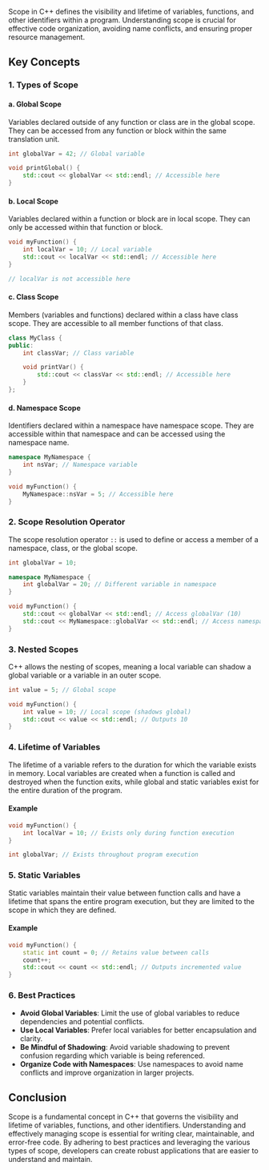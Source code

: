 
Scope in C++ defines the visibility and lifetime of variables, functions, and other identifiers within a program. Understanding scope is crucial for effective code organization, avoiding name conflicts, and ensuring proper resource management.

## Key Concepts

### 1. Types of Scope

#### a. **Global Scope**

Variables declared outside of any function or class are in the global scope. They can be accessed from any function or block within the same translation unit.

```cpp
int globalVar = 42; // Global variable

void printGlobal() {
    std::cout << globalVar << std::endl; // Accessible here
}
```

#### b. **Local Scope**

Variables declared within a function or block are in local scope. They can only be accessed within that function or block.

```cpp
void myFunction() {
    int localVar = 10; // Local variable
    std::cout << localVar << std::endl; // Accessible here
}

// localVar is not accessible here
```

#### c. **Class Scope**

Members (variables and functions) declared within a class have class scope. They are accessible to all member functions of that class.

```cpp
class MyClass {
public:
    int classVar; // Class variable

    void printVar() {
        std::cout << classVar << std::endl; // Accessible here
    }
};
```

#### d. **Namespace Scope**

Identifiers declared within a namespace have namespace scope. They are accessible within that namespace and can be accessed using the namespace name.

```cpp
namespace MyNamespace {
    int nsVar; // Namespace variable
}

void myFunction() {
    MyNamespace::nsVar = 5; // Accessible here
}
```

### 2. Scope Resolution Operator

The scope resolution operator `::` is used to define or access a member of a namespace, class, or the global scope.

```cpp
int globalVar = 10;

namespace MyNamespace {
    int globalVar = 20; // Different variable in namespace
}

void myFunction() {
    std::cout << globalVar << std::endl; // Access globalVar (10)
    std::cout << MyNamespace::globalVar << std::endl; // Access namespace variable (20)
}
```

### 3. Nested Scopes

C++ allows the nesting of scopes, meaning a local variable can shadow a global variable or a variable in an outer scope.

```cpp
int value = 5; // Global scope

void myFunction() {
    int value = 10; // Local scope (shadows global)
    std::cout << value << std::endl; // Outputs 10
}
```

### 4. Lifetime of Variables

The lifetime of a variable refers to the duration for which the variable exists in memory. Local variables are created when a function is called and destroyed when the function exits, while global and static variables exist for the entire duration of the program.

#### Example

```cpp
void myFunction() {
    int localVar = 10; // Exists only during function execution
}

int globalVar; // Exists throughout program execution
```

### 5. Static Variables

Static variables maintain their value between function calls and have a lifetime that spans the entire program execution, but they are limited to the scope in which they are defined.

#### Example

```cpp
void myFunction() {
    static int count = 0; // Retains value between calls
    count++;
    std::cout << count << std::endl; // Outputs incremented value
}
```

### 6. Best Practices

- **Avoid Global Variables**: Limit the use of global variables to reduce dependencies and potential conflicts.
- **Use Local Variables**: Prefer local variables for better encapsulation and clarity.
- **Be Mindful of Shadowing**: Avoid variable shadowing to prevent confusion regarding which variable is being referenced.
- **Organize Code with Namespaces**: Use namespaces to avoid name conflicts and improve organization in larger projects.

## Conclusion

Scope is a fundamental concept in C++ that governs the visibility and lifetime of variables, functions, and other identifiers. Understanding and effectively managing scope is essential for writing clear, maintainable, and error-free code. By adhering to best practices and leveraging the various types of scope, developers can create robust applications that are easier to understand and maintain.